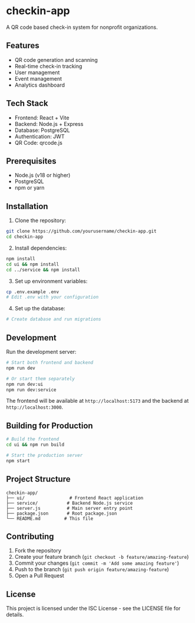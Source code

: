 # checkin-app
A QR code based check-in system for nonprofit organizations.

## Features

- QR code generation and scanning
- Real-time check-in tracking
- User management
- Event management
- Analytics dashboard

## Tech Stack

- Frontend: React + Vite
- Backend: Node.js + Express
- Database: PostgreSQL
- Authentication: JWT
- QR Code: qrcode.js

## Prerequisites

- Node.js (v18 or higher)
- PostgreSQL
- npm or yarn

## Installation

1. Clone the repository:
```bash
git clone https://github.com/yourusername/checkin-app.git
cd checkin-app
```

2. Install dependencies:
```bash
npm install
cd ui && npm install
cd ../service && npm install
```

3. Set up environment variables:
```bash
cp .env.example .env
# Edit .env with your configuration
```

4. Set up the database:
```bash
# Create database and run migrations
```

## Development

Run the development server:

```bash
# Start both frontend and backend
npm run dev

# Or start them separately
npm run dev:ui
npm run dev:service
```

The frontend will be available at `http://localhost:5173` and the backend at `http://localhost:3000`.

## Building for Production

```bash
# Build the frontend
cd ui && npm run build

# Start the production server
npm start
```

## Project Structure

```
checkin-app/
├── ui/                 # Frontend React application
├── service/           # Backend Node.js service
├── server.js          # Main server entry point
├── package.json       # Root package.json
└── README.md         # This file
```

## Contributing

1. Fork the repository
2. Create your feature branch (`git checkout -b feature/amazing-feature`)
3. Commit your changes (`git commit -m 'Add some amazing feature'`)
4. Push to the branch (`git push origin feature/amazing-feature`)
5. Open a Pull Request

## License

This project is licensed under the ISC License - see the LICENSE file for details.
